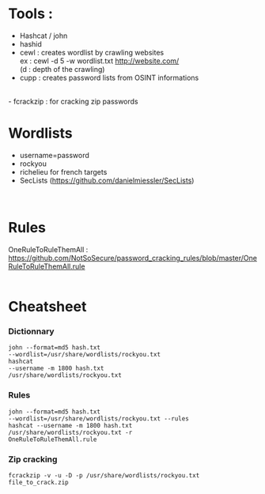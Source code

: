 # Tools :  
- Hashcat / john <br/> 
- hashid  <br/>
- cewl : creates wordlist by crawling websites <br/>
ex : cewl -d 5 -w wordlist.txt http://website.com/  <br/>
(d : depth of the crawling)  <br/>
- cupp : creates password lists from OSINT informations  <br/>
<br>
- fcrackzip : for cracking zip passwords  

# Wordlists   
- username=password  <br/>
- rockyou  <br/>
- richelieu for french targets <br/>
- SecLists (https://github.com/danielmiessler/SecLists)  <br/>
<br>

# Rules   
OneRuleToRuleThemAll : https://github.com/NotSoSecure/password_cracking_rules/blob/master/OneRuleToRuleThemAll.rule  <br/>
<br>

# Cheatsheet  
### Dictionnary   
<code>john --format=md5 hash.txt --wordlist=/usr/share/wordlists/rockyou.txt</code><br>
<code>hashcat --username -m 1800 hash.txt /usr/share/wordlists/rockyou.txt</code><br>

### Rules   
<code>john --format=md5 hash.txt --wordlist=/usr/share/wordlists/rockyou.txt --rules</code><br>
<code>hashcat --username -m 1800 hash.txt /usr/share/wordlists/rockyou.txt -r OneRuleToRuleThemAll.rule</code><br>

### Zip cracking  
 <code>fcrackzip -v -u -D -p /usr/share/wordlists/rockyou.txt file_to_crack.zip</code>
 
